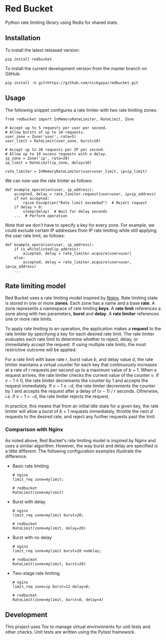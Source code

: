 # Red Bucket

Python rate limiting library using Redis for shared state.

## Installation

To install the latest released version:

    pip install redbucket

To install the current development version from the master branch on GitHub:

    pip install -U git+https://github.com/nickgaya/redbucket.git

## Usage

<!-- TODO: Change examples to use Redis-based rate limiter -->

The following snippet configures a rate limiter with two rate limiting zones:

```python3
from redbucket import InMemoryRateLimiter, RateLimit, Zone

# Accept up to 5 requests per user per second.
# Allow bursts of up to 10 requests.
user_zone = Zone('user', rate=5)
user_limit = RateLimit(user_zone, burst=10)

# Accept up to 20 requests per IP per second.
# Allow up to 10 excess requests with a delay.
ip_zone = Zone('ip', rate=20)
ip_limit = RateLimit(ip_zone, delay=10)

rate_limiter = InMemoryRateLimiter(user=user_limit, ip=ip_limit)
```

We can now use the rate limiter as follows:

```python3
def example_operation(user, ip_address):
    accepted, delay = rate_limiter.request(user=user, ip=ip_address)
    if not accepted:
        raise Exception("Rate limit exceeded")  # Reject request
    if delay > 0:
        sleep(delay)  # Wait for delay seconds
    ...  # Perform operation
```

Note that we don't have to specify a key for every zone. For example, we could
exclude certain IP addresses from IP rate limiting while still applying the
user rate limit, as follows:

```python3
def example_operation(user, ip_address):
    if is_whitelisted(ip_address):
        accepted, delay = rate_limiter.acquire(user=user)
    else:
        accepted, delay = rate_limiter.acquire(user=user, ip=ip_address)
    ...
```

## Rate limiting model

Red Bucket uses a rate limiting model inspired by [Nginx][rate-limiting-nginx].
Rate limiting state is stored in one or more **zones**. Each zone has a name
and a base **rate**. A zone represents a namespace of rate limiting **keys**. A
**rate limit** references a zone along with two parameters, **burst** and
**delay**. A **rate limiter** references one or more rate limits.

To apply rate limiting to an operation, the application makes a **request** to
the rate limiter by specifying a key for each desired rate limit. The rate
limiter evaluates each rate limit to determine whether to reject, delay, or
immediately accept the request. If using multiple rate limits, the most
restrictive outcome will be applied.

For a rate limit with base rate <i>r</i>, burst value <i>b</i>, and delay value
<i>d</i>, the rate limiter maintains a virtual counter for each key that
continuously increases at a rate of <i>r</i> requests per second up to a
maximum value of
<span style="white-space: nowrap;"><i>b</i> + 1</span>. When a request arrives,
the rate limiter checks the current value of the counter <i>v</i>. If
<span style="white-space: nowrap;"><i>v</i> &minus; 1 &ge; 0</span>, the rate
limiter decrements the counter by 1 and accepts the request immediately. If
<span style="white-space: nowrap;"><i>v</i> &minus; 1 &ge; &minus;<i>d</i></span>,
the rate limiter decrements the counter by 1 and accepts the request after a
delay of
<span style="white-space: nowrap;">(<i>v</i> &minus; 1) / <i>r</i></span>
seconds. Otherwise, *i.e.* if
<span style="white-space: nowrap;"><i>v</i> &minus; 1 &lt; &minus;<i>d</i></span>,
the rate limiter rejects the request.

In practice, this means that from an initial idle state for a given key, the
rate limiter will allow a burst of
<span style="white-space: nowrap;"><i>b</i> + 1</span> requests immediately,
throttle the next <i>d</i> requests to the desired rate, and reject any further
requests past the limit.

[rate-limiting-nginx]: https://www.nginx.com/blog/rate-limiting-nginx/ "Rate Limiting with NGINX"

### Comparison with Nginx

As noted above, Red Bucket's rate limiting model is inspired by Nginx and
uses a similar algorithm. However, the way burst and delay are specified is a
little different. The following configuration examples illustrate the
difference.

* Basic rate limiting

    ```nginx
    # nginx
    limit_req zone=mylimit;
    ```
    ```python3
    # redbucket
    RateLimit(zone=mylimit)
    ```

* Burst with delay

    ```nginx
    # nginx
    limit_req zone=mylimit burst=20;
    ```
    ```python3
    # redbucket
    RateLimit(zone=mylimit, delay=20)
    ```

* Burst with no delay

    ```nginx
    # nginx
    limit_req zone=mylimit burst=20 nodelay;
    ```
    ```python3
    # redbucket
    RateLimit(zone=mylimit, burst=20)
    ```

* Two-stage rate limiting

    ```nginx
    # nginx
    limit_req zone=ip burst=12 delay=8;
    ```
    ```python3
    # redbucket
    RateLimit(zone=mylimit, burst=8, delay=4)
    ```

## Development

This project uses Tox to manage virtual environments for unit tests and other
checks. Unit tests are written using the Pytest framework.
